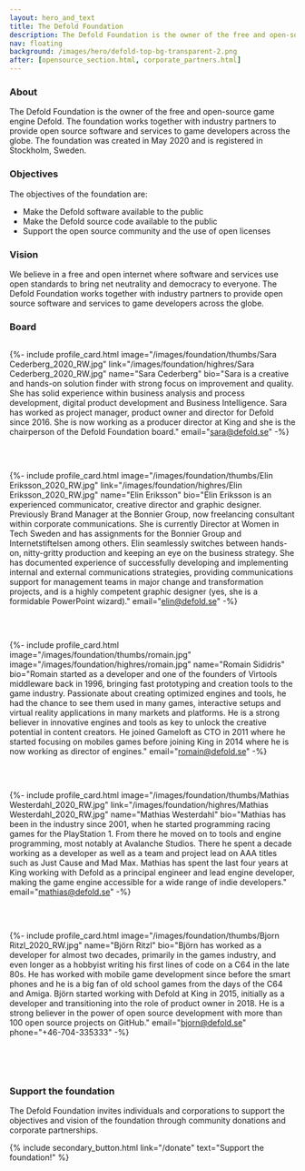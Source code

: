 ```yaml
---
layout: hero_and_text
title: The Defold Foundation
description: The Defold Foundation is the owner of the free and open-source game engine Defold. Learn about the foundation objectives and get to know the foundation board members.
nav: floating
background: /images/hero/defold-top-bg-transparent-2.png
after: [opensource_section.html, corporate_partners.html]
---
```


### About
The Defold Foundation is the owner of the free and open-source game engine Defold. The foundation works together with industry partners to provide open source software and services to game developers across the globe. The foundation was created in May 2020 and is registered in Stockholm, Sweden.

### Objectives
The objectives of the foundation are:

* Make the Defold software available to the public
* Make the Defold source code available to the public
* Support the open source community and the use of open licenses

### Vision
We believe in a free and open internet where software and services use open standards to bring net neutrality and democracy to everyone. The Defold Foundation works together with industry partners to provide open source software and services to game developers across the globe.

### Board

<div style="display: grid; grid-template-columns: repeat(auto-fit, minmax(300px, 1fr)); grid-gap: 2rem; padding: 0px;">

{%- include profile_card.html
	image="/images/foundation/thumbs/Sara Cederberg_2020_RW.jpg"
	link="/images/foundation/highres/Sara Cederberg_2020_RW.jpg"
	name="Sara Cederberg"
	bio="Sara is a creative and hands-on solution finder with strong focus on improvement and quality. She has solid experience within business analysis and process development, digital product development and Business Intelligence. Sara has worked as project manager, product owner and director for Defold since 2016. She is now working as a producer director at King and she is the chairperson of the Defold Foundation board."
	email="sara@defold.se"
-%}

{%- include profile_card.html
	image="/images/foundation/thumbs/Elin Eriksson_2020_RW.jpg"
	link="/images/foundation/highres/Elin Eriksson_2020_RW.jpg"
	name="Elin Eriksson"
	bio="Elin Eriksson is an experienced communicator, creative director and graphic designer. Previously Brand Manager at the Bonnier Group, now freelancing consultant within corporate communications. She is currently Director at Women in Tech Sweden and has assignments for the Bonnier Group and Internetstiftelsen among others. Elin seamlessly switches between hands-on, nitty-gritty production and keeping an eye on the business strategy. She has documented experience of successfully developing and implementing internal and external communications strategies, providing communications support for management teams in major change and transformation projects, and is a highly competent graphic designer (yes, she is a formidable PowerPoint wizard)."
	email="elin@defold.se"
-%}

{%- include profile_card.html
	image="/images/foundation/thumbs/romain.jpg"
	image="/images/foundation/highres/romain.jpg"
	name="Romain Sididris"
	bio="Romain started as a developer and one of the founders of Virtools middleware back in 1996, bringing fast prototyping and creation tools to the game industry. Passionate about creating optimized engines and tools, he had the chance to see them used in many games, interactive setups and virtual reality applications in many markets and platforms. He is a strong believer in innovative engines and tools as key to unlock the creative potential in content creators. He joined Gameloft as CTO in 2011 where he started focusing on mobiles games before joining King in 2014 where he is now working as director of engines."
	email="romain@defold.se"
-%}

{%- include profile_card.html
	image="/images/foundation/thumbs/Mathias Westerdahl_2020_RW.jpg"
	link="/images/foundation/highres/Mathias Westerdahl_2020_RW.jpg"
	name="Mathias Westerdahl"
	bio="Mathias has been in the industry since 2001, when he started programming racing games for the PlayStation 1. From there he moved on to tools and engine programming, most notably at Avalanche Studios. There he spent a decade working as a developer as well as a team and project lead on AAA titles such as Just Cause and Mad Max. Mathias has spent the last four years at King working with Defold as a principal engineer and lead engine developer, making the game engine accessible for a wide range of indie developers."
	email="mathias@defold.se"
-%}

{%- include profile_card.html
	image="/images/foundation/thumbs/Bjorn Ritzl_2020_RW.jpg"
	name="Björn Ritzl"
	bio="Björn has worked as a developer for almost two decades, primarily in the games industry, and even longer as a hobbyist writing his first lines of code on a C64 in the late 80s. He has worked with mobile game development since before the smart phones and he is a big fan of old school games from the days of the C64 and Amiga. Björn started working with Defold at King in 2015, initially as a developer and transitioning into the role of product owner in 2018. He is a strong believer in the power of open source development with more than 100 open source projects on GitHub."
	email="bjorn@defold.se"
	phone="+46-704-335333"
-%}
</div>

<br/><br/>
### Support the foundation
The Defold Foundation invites individuals and corporations to support the objectives and vision of the foundation through community donations and corporate partnerships.

{% include secondary_button.html link="/donate" text="Support the foundation!" %}
